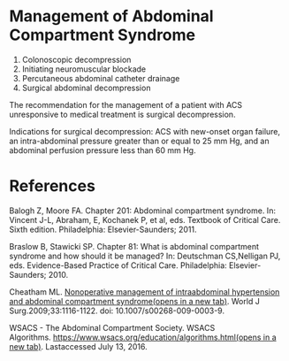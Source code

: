 # Management of Abdominal Compartment Syndrome

1. Colonoscopic decompression
2. Initiating neuromuscular blockade
3. Percutaneous abdominal catheter drainage
4. Surgical abdominal decompression

The recommendation for the management of a patient with ACS unresponsive to medical treatment is surgical decompression.

Indications for surgical decompression: ACS with new-onset organ failure, an intra-abdominal pressure greater than or equal to 25 mm Hg, and an abdominal perfusion pressure less than 60 mm Hg.

# References
Balogh Z, Moore FA. Chapter 201: Abdominal compartment syndrome. In: Vincent J-L, Abraham, E, Kochanek P, et al, eds. Textbook of Critical Care. Sixth edition. Philadelphia: Elsevier-Saunders; 2011.

  

Braslow B, Stawicki SP. Chapter 81: What is abdominal compartment syndrome and how should it be managed? In: Deutschman CS,Nelligan PJ, eds. Evidence-Based Practice of Critical Care. Philadelphia: Elsevier-Saunders; 2010.


Cheatham ML. [Nonoperative management of intraabdominal hypertension and abdominal compartment syndrome(opens in a new tab)](https://pubmed.ncbi.nlm.nih.gov/19363690/). World J Surg.2009;33:1116-1122. doi: 10.1007/s00268-009-0003-9.

WSACS - The Abdominal Compartment Society. WSACS Algorithms. [https://www.wsacs.org/education/algorithms.html(opens in a new tab)](https://www.wsacs.org/education/algorithms.html). Lastaccessed July 13, 2016.